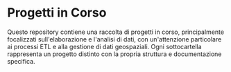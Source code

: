 # Progetti in Corso

Questo repository contiene una raccolta di progetti in corso, principalmente focalizzati sull'elaborazione e l'analisi di dati, con un'attenzione particolare ai processi ETL e alla gestione di dati geospaziali. Ogni sottocartella rappresenta un progetto distinto con la propria struttura e documentazione specifica.